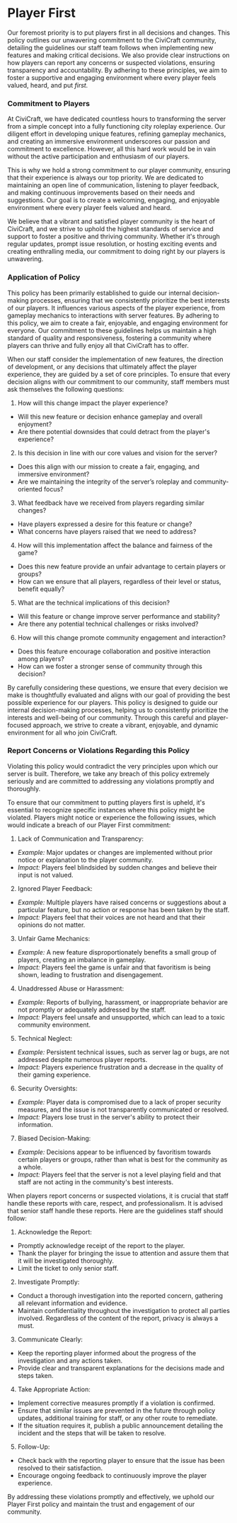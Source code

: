 # Player First

Our foremost priority is to put players first in all decisions and changes. This policy outlines our unwavering commitment to the CiviCraft community, detailing the guidelines our staff team follows when implementing new features and making critical decisions. We also provide clear instructions on how players can report any concerns or suspected violations, ensuring transparency and accountability. By adhering to these principles, we aim to foster a supportive and engaging environment where every player feels valued, heard, and put *first.*

### Commitment to Players
At CiviCraft, we have dedicated countless hours to transforming the server from a simple concept into a fully functioning city roleplay experience. Our diligent effort in developing unique features, refining gameplay mechanics, and creating an immersive environment underscores our passion and commitment to excellence. However, all this hard work would be in vain without the active participation and enthusiasm of our players.

This is why we hold a strong commitment to our player community, ensuring that their experience is always our top priority. We are dedicated to maintaining an open line of communication, listening to player feedback, and making continuous improvements based on their needs and suggestions. Our goal is to create a welcoming, engaging, and enjoyable environment where every player feels valued and heard.

We believe that a vibrant and satisfied player community is the heart of CiviCraft, and we strive to uphold the highest standards of service and support to foster a positive and thriving community. Whether it's through regular updates, prompt issue resolution, or hosting exciting events and creating enthralling media, our commitment to doing right by our players is unwavering.

### Application of Policy
This policy has been primarily established to guide our internal decision-making processes, ensuring that we consistently prioritize the best interests of our players. It influences various aspects of the player experience, from gameplay mechanics to interactions with server features. By adhering to this policy, we aim to create a fair, enjoyable, and engaging environment for everyone. Our commitment to these guidelines helps us maintain a high standard of quality and responsiveness, fostering a community where players can thrive and fully enjoy all that CiviCraft has to offer.

When our staff consider the implementation of new features, the direction of development, or any decisions that ultimately affect the player experience, they are guided by a set of core principles. To ensure that every decision aligns with our commitment to our community, staff members must ask themselves the following questions:

1. How will this change impact the player experience?
* Will this new feature or decision enhance gameplay and overall enjoyment? 
* Are there potential downsides that could detract from the player's experience?

2. Is this decision in line with our core values and vision for the server?
* Does this align with our mission to create a fair, engaging, and immersive environment?
* Are we maintaining the integrity of the server’s roleplay and community-oriented focus?

3. What feedback have we received from players regarding similar changes?
* Have players expressed a desire for this feature or change?
* What concerns have players raised that we need to address?

4. How will this implementation affect the balance and fairness of the game?
* Does this new feature provide an unfair advantage to certain players or groups?
* How can we ensure that all players, regardless of their level or status, benefit equally?

5. What are the technical implications of this decision?
* Will this feature or change improve server performance and stability?
* Are there any potential technical challenges or risks involved?

6. How will this change promote community engagement and interaction?
* Does this feature encourage collaboration and positive interaction among players?
* How can we foster a stronger sense of community through this decision?

By carefully considering these questions, we ensure that every decision we make is thoughtfully evaluated and aligns with our goal of providing the best possible experience for our players. This policy is designed to guide our internal decision-making processes, helping us to consistently prioritize the interests and well-being of our community. Through this careful and player-focused approach, we strive to create a vibrant, enjoyable, and dynamic environment for all who join CiviCraft.


### Report Concerns or Violations Regarding this Policy
Violating this policy would contradict the very principles upon which our server is built. Therefore, we take any breach of this policy extremely seriously and are committed to addressing any violations promptly and thoroughly.

To ensure that our commitment to putting players first is upheld, it's essential to recognize specific instances where this policy might be violated. Players might notice or experience the following issues, which would indicate a breach of our Player First commitment:
1. Lack of Communication and Transparency:
* *Example:* Major updates or changes are implemented without prior notice or explanation to the player community.
* *Impact:* Players feel blindsided by sudden changes and believe their input is not valued.

2. Ignored Player Feedback:
* *Example:* Multiple players have raised concerns or suggestions about a particular feature, but no action or response has been taken by the staff.
* *Impact:* Players feel that their voices are not heard and that their opinions do not matter.

3. Unfair Game Mechanics:
* *Example:* A new feature disproportionately benefits a small group of players, creating an imbalance in gameplay.
* *Impact:* Players feel the game is unfair and that favoritism is being shown, leading to frustration and disengagement.

4. Unaddressed Abuse or Harassment:
* *Example:* Reports of bullying, harassment, or inappropriate behavior are not promptly or adequately addressed by the staff.
* *Impact:* Players feel unsafe and unsupported, which can lead to a toxic community environment.

5. Technical Neglect:
* *Example:* Persistent technical issues, such as server lag or bugs, are not addressed despite numerous player reports.
* *Impact:* Players experience frustration and a decrease in the quality of their gaming experience.

6. Security Oversights:
* *Example:* Player data is compromised due to a lack of proper security measures, and the issue is not transparently communicated or resolved.
* *Impact:* Players lose trust in the server's ability to protect their information.

7. Biased Decision-Making:
* *Example:* Decisions appear to be influenced by favoritism towards certain players or groups, rather than what is best for the community as a whole.
* *Impact:* Players feel that the server is not a level playing field and that staff are not acting in the community's best interests.

When players report concerns or suspected violations, it is crucial that staff handle these reports with care, respect, and professionalism. It is advised that senior staff handle these reports. Here are the guidelines staff should follow:

1. Acknowledge the Report:
* Promptly acknowledge receipt of the report to the player.
* Thank the player for bringing the issue to attention and assure them that it will be investigated thoroughly.
* Limit the ticket to only senior staff.

2. Investigate Promptly:
* Conduct a thorough investigation into the reported concern, gathering all relevant information and evidence.
* Maintain confidentiality throughout the investigation to protect all parties involved. Regardless of the content of the report, privacy is always a must.

3. Communicate Clearly:
* Keep the reporting player informed about the progress of the investigation and any actions taken.
* Provide clear and transparent explanations for the decisions made and steps taken.

4. Take Appropriate Action:
* Implement corrective measures promptly if a violation is confirmed.
* Ensure that similar issues are prevented in the future through policy updates, additional training for staff, or any other route to remediate.
* If the situation requires it, publish a public announcement detailing the incident and the steps that will be taken to resolve.

5. Follow-Up:
* Check back with the reporting player to ensure that the issue has been resolved to their satisfaction.
* Encourage ongoing feedback to continuously improve the player experience.

By addressing these violations promptly and effectively, we uphold our Player First policy and maintain the trust and engagement of our community.
